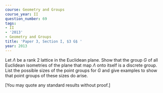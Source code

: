 ```yaml
---
course: Geometry and Groups
course_year: II
question_number: 69
tags:
- II
- '2013'
- Geometry and Groups
title: 'Paper 3, Section I, $3 G$ '
year: 2013
---
```




Let $\Lambda$ be a rank 2 lattice in the Euclidean plane. Show that the group $G$ of all Euclidean isometries of the plane that map $\Lambda$ onto itself is a discrete group. List the possible sizes of the point groups for $G$ and give examples to show that point groups of these sizes do arise.

[You may quote any standard results without proof.]